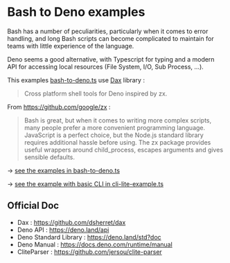 # Bash to Deno examples

Bash has a number of peculiarities, particularly when it comes to error
handling, and long Bash scripts can become complicated to maintain for teams
with little experience of the language.

Deno seems a good alternative, with Typescript for typing and a modern API for
accessing local resources (File System, I/O, Sub Process, ...).

This examples [bash-to-deno.ts](./bash-to-deno.ts) use
[Dax](https://github.com/dsherret/dax) library :

> Cross platform shell tools for Deno inspired by zx.

From https://github.com/google/zx :

> Bash is great, but when it comes to writing more complex scripts, many people
> prefer a more convenient programming language. JavaScript is a perfect choice,
> but the Node.js standard library requires additional hassle before using. The
> zx package provides useful wrappers around child_process, escapes arguments
> and gives sensible defaults.

→ [see the examples in bash-to-deno.ts](./bash-to-deno.ts)

→ [see the example with basic CLI in cli-lite-example.ts](./cli-lite-example.ts)

## Official Doc

- Dax : https://github.com/dsherret/dax
- Deno API : https://deno.land/api
- Deno Standard Library : https://deno.land/std?doc
- Deno Manual : https://docs.deno.com/runtime/manual
- CliteParser : https://github.com/jersou/clite-parser

